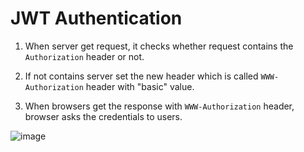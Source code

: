 # JWT Authentication

1. When server get request, it checks whether request contains the `Authorization` header or not.

2. If not contains server set the new header which is called `WWW-Authorization` header with "basic" value.

3. When browsers get the response with `WWW-Authorization` header, browser asks the credentials to users.

![image](https://roadmap.sh/guides/basic-authentication.png)

